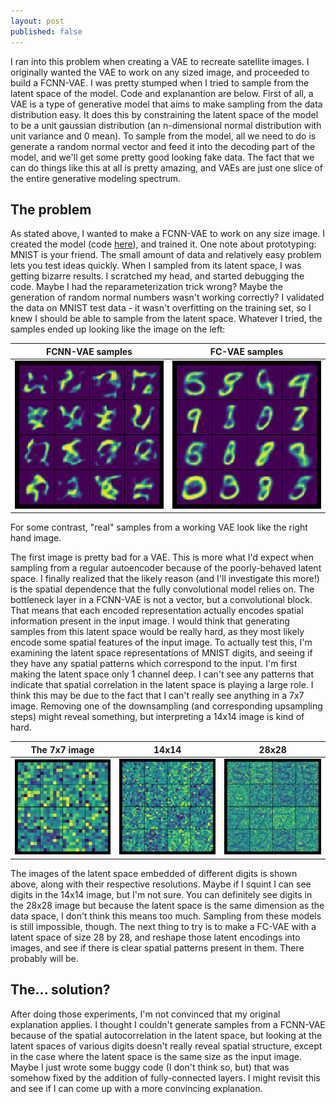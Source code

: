 ```yaml
---
layout: post
published: false
---
```


I ran into this problem when creating a VAE to recreate satellite images.
I originally wanted the VAE to work on any sized image, and proceeded to build
a FCNN-VAE. I was pretty stumped when I tried to sample from the latent space
of the model.
Code and explanantion are below. First of all, a VAE is a type of generative
model that aims to make sampling from the data distribution easy. It does this by
constraining the latent space of the model to be a unit gaussian distribution 
(an n-dimensional normal distribution with unit variance and 0 mean). To sample
from the model, all we need to do is generate a random normal vector and feed it 
into the decoding part of the model, and we'll get some pretty good looking fake
data. The fact that we can do things like this at all is pretty amazing, and VAEs 
are just one slice of the entire generative modeling spectrum.

## The problem

As stated above, I wanted to make a FCNN-VAE to work on any size image.
I created the model (code [here](https://github.com/tcolligan4/vae-experiments-keras)),
and trained it. One note about prototyping: MNIST is your friend. The small amount of data and
relatively easy problem lets you test ideas quickly.  When I sampled from its latent space, I was
getting bizarre results. I scratched my head, and started debugging the code. Maybe I had the
reparameterization trick wrong? Maybe the generation of random normal numbers wasn't working
correctly? I validated the data on MNIST test data - it wasn't overfitting on the training set, so I
knew I should be able to sample from the latent space. Whatever I tried, the samples ended up
looking like the image on the left:

FCNN-VAE samples             | FC-VAE samples
:-------------------------:|:-------------------------:
![](/assets/img/fcnn_vae.png) | ![](/assets/img/fc_vae.png)

For some contrast, "real" samples from a working VAE look like the right hand image.

The first image is pretty bad for a VAE. This is more what I'd expect when sampling
from a regular autoencoder because of the poorly-behaved latent space.
I finally realized that the likely reason (and I'll investigate this more!) is the 
spatial dependence that the fully convolutional model relies on. The bottleneck layer
in a FCNN-VAE is not a vector, but a convolutional block. That means that each encoded
representation actually encodes spatial information present in the input image. I would
think that generating samples from this latent space would be really hard, as they most likely
encode some spatial features of the input image. To actually test this, I'm examining
the latent space representations of MNIST digits, and seeing if they have any spatial
patterns which correspond to the input. I'm first making the latent space only 1 channel deep.
I can't see any patterns that indicate that spatial correlation in the latent space is playing a
large role. I think this may be due to the fact that I can't really see anything in a 7x7 image.
Removing one of the downsampling (and corresponding upsampling steps) might reveal something, but
interpreting a 14x14 image is kind of hard. 

The 7x7 image             |  14x14          | 28x28
:-------------------------:|:-------------------------:|:-------------------------:
![](/assets/img/fcnn_vae_embedding2downsample.png) | ![](/assets/img/fcnn_vae_embedding_1_downsample.png) | ![](/assets/img/fcnn_vae_embedding_no_downsample.png) |

The images of the latent space embedded of different digits is shown above, along with
their respective resolutions. Maybe if I squint I can see digits in the 14x14 image,
but I'm not sure. You can definitely see digits in the 28x28 image but because
the latent space is the same dimension as the data space, I don't think this means too much.
Sampling from these models is still impossible, though. The next thing to try is to make
a FC-VAE with a latent space of size 28 by 28, and reshape those latent encodings into images,
and see if there is clear spatial patterns present in them. There probably will be.

## The... solution?

After doing those experiments, I'm not convinced that my original explanation applies. 
I thought I couldn't generate samples from a FCNN-VAE because of the spatial autocorrelation
in the latent space, but looking at the latent spaces of various digits doesn't really reveal
spatial structure, except in the case where the latent space is the same size as the input image.
Maybe I just wrote some buggy code (I don't think so, but) that was somehow fixed by the addition
of fully-connected layers. I might revisit this and see if I can come up with a more convincing 
explanation.













